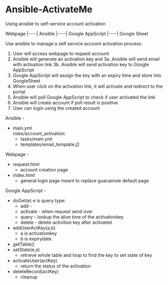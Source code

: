 # Ansible-ActivateMe

Using ansible to self-service account activation

Webpage |----| Ansible |----| Google AppScript |----| Google Sheet 
       

Use ansible to manage a self service account activation process:  

1. User will access webpage to request account
2. Ansible will generate an activation key and 
  3a. Ansible will send email with activation link 
  3b. Ansible will send activation key to Google AppScript
4. Google AppScript will assign the key with an expiry time and store into GoogleSheet
5. When user click on the activation link, it will activate and redirect to the portal
6. Ansible will poll Google AppScript to check if user activated the link
7. Ansible will create account if poll result is positive
8. User can login using the created account

Ansible - 
* main.yml  
  roles/account_activation:    
    * tasks/main.yml  
    * templates/email_template.j2

Webpage - 
* request.html
  * account creation page
* index.html
  * general login page meant to replace guacamole default page

Google AppScript -
* doGet(e)
e is query type: 
  * add -   
  * activate - when request send over  
  * query - lookup the alive time of the activationkey  
  * delete - delete activition key after activated  
* addUserActKey(a,b)  
  * a is activationkey
  * b is expirydate  
* getTable()  
* setState(e,s)  
  * retrieve whole table and loop to find the key to set state of key  
* activateUser(actKey)  
  * return the status of the activation  
* deleteRecord(actKey)  
  * cleanup  
